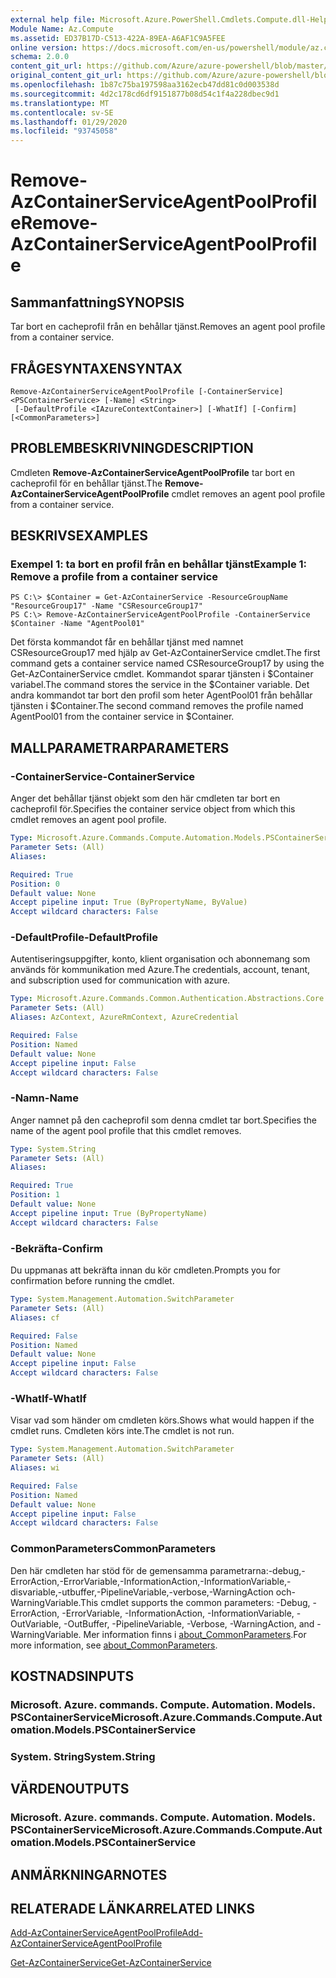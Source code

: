 ```yaml
---
external help file: Microsoft.Azure.PowerShell.Cmdlets.Compute.dll-Help.xml
Module Name: Az.Compute
ms.assetid: ED37B17D-C513-422A-89EA-A6AF1C9A5FEE
online version: https://docs.microsoft.com/en-us/powershell/module/az.compute/remove-azcontainerserviceagentpoolprofile
schema: 2.0.0
content_git_url: https://github.com/Azure/azure-powershell/blob/master/src/Compute/Compute/help/Remove-AzContainerServiceAgentPoolProfile.md
original_content_git_url: https://github.com/Azure/azure-powershell/blob/master/src/Compute/Compute/help/Remove-AzContainerServiceAgentPoolProfile.md
ms.openlocfilehash: 1b87c75ba197598aa3162ecb47dd81c0d003538d
ms.sourcegitcommit: 4d2c178cd6df9151877b08d54c1f4a228dbec9d1
ms.translationtype: MT
ms.contentlocale: sv-SE
ms.lasthandoff: 01/29/2020
ms.locfileid: "93745058"
---
```

# <span data-ttu-id="4d1e6-101">Remove-AzContainerServiceAgentPoolProfile</span><span class="sxs-lookup"><span data-stu-id="4d1e6-101">Remove-AzContainerServiceAgentPoolProfile</span></span>

## <span data-ttu-id="4d1e6-102">Sammanfattning</span><span class="sxs-lookup"><span data-stu-id="4d1e6-102">SYNOPSIS</span></span>
<span data-ttu-id="4d1e6-103">Tar bort en cacheprofil från en behållar tjänst.</span><span class="sxs-lookup"><span data-stu-id="4d1e6-103">Removes an agent pool profile from a container service.</span></span>

## <span data-ttu-id="4d1e6-104">FRÅGESYNTAXEN</span><span class="sxs-lookup"><span data-stu-id="4d1e6-104">SYNTAX</span></span>

```
Remove-AzContainerServiceAgentPoolProfile [-ContainerService] <PSContainerService> [-Name] <String>
 [-DefaultProfile <IAzureContextContainer>] [-WhatIf] [-Confirm] [<CommonParameters>]
```

## <span data-ttu-id="4d1e6-105">PROBLEMBESKRIVNING</span><span class="sxs-lookup"><span data-stu-id="4d1e6-105">DESCRIPTION</span></span>
<span data-ttu-id="4d1e6-106">Cmdleten **Remove-AzContainerServiceAgentPoolProfile** tar bort en cacheprofil för en behållar tjänst.</span><span class="sxs-lookup"><span data-stu-id="4d1e6-106">The **Remove-AzContainerServiceAgentPoolProfile** cmdlet removes an agent pool profile from a container service.</span></span>

## <span data-ttu-id="4d1e6-107">BESKRIVS</span><span class="sxs-lookup"><span data-stu-id="4d1e6-107">EXAMPLES</span></span>

### <span data-ttu-id="4d1e6-108">Exempel 1: ta bort en profil från en behållar tjänst</span><span class="sxs-lookup"><span data-stu-id="4d1e6-108">Example 1: Remove a profile from a container service</span></span>
```
PS C:\> $Container = Get-AzContainerService -ResourceGroupName "ResourceGroup17" -Name "CSResourceGroup17" 
PS C:\> Remove-AzContainerServiceAgentPoolProfile -ContainerService $Container -Name "AgentPool01"
```

<span data-ttu-id="4d1e6-109">Det första kommandot får en behållar tjänst med namnet CSResourceGroup17 med hjälp av Get-AzContainerService cmdlet.</span><span class="sxs-lookup"><span data-stu-id="4d1e6-109">The first command gets a container service named CSResourceGroup17 by using the Get-AzContainerService cmdlet.</span></span>
<span data-ttu-id="4d1e6-110">Kommandot sparar tjänsten i $Container variabel.</span><span class="sxs-lookup"><span data-stu-id="4d1e6-110">The command stores the service in the $Container variable.</span></span>
<span data-ttu-id="4d1e6-111">Det andra kommandot tar bort den profil som heter AgentPool01 från behållar tjänsten i $Container.</span><span class="sxs-lookup"><span data-stu-id="4d1e6-111">The second command removes the profile named AgentPool01 from the container service in $Container.</span></span>

## <span data-ttu-id="4d1e6-112">MALLPARAMETRAR</span><span class="sxs-lookup"><span data-stu-id="4d1e6-112">PARAMETERS</span></span>

### <span data-ttu-id="4d1e6-113">-ContainerService</span><span class="sxs-lookup"><span data-stu-id="4d1e6-113">-ContainerService</span></span>
<span data-ttu-id="4d1e6-114">Anger det behållar tjänst objekt som den här cmdleten tar bort en cacheprofil för.</span><span class="sxs-lookup"><span data-stu-id="4d1e6-114">Specifies the container service object from which this cmdlet removes an agent pool profile.</span></span>

```yaml
Type: Microsoft.Azure.Commands.Compute.Automation.Models.PSContainerService
Parameter Sets: (All)
Aliases:

Required: True
Position: 0
Default value: None
Accept pipeline input: True (ByPropertyName, ByValue)
Accept wildcard characters: False
```

### <span data-ttu-id="4d1e6-115">-DefaultProfile</span><span class="sxs-lookup"><span data-stu-id="4d1e6-115">-DefaultProfile</span></span>
<span data-ttu-id="4d1e6-116">Autentiseringsuppgifter, konto, klient organisation och abonnemang som används för kommunikation med Azure.</span><span class="sxs-lookup"><span data-stu-id="4d1e6-116">The credentials, account, tenant, and subscription used for communication with azure.</span></span>

```yaml
Type: Microsoft.Azure.Commands.Common.Authentication.Abstractions.Core.IAzureContextContainer
Parameter Sets: (All)
Aliases: AzContext, AzureRmContext, AzureCredential

Required: False
Position: Named
Default value: None
Accept pipeline input: False
Accept wildcard characters: False
```

### <span data-ttu-id="4d1e6-117">-Namn</span><span class="sxs-lookup"><span data-stu-id="4d1e6-117">-Name</span></span>
<span data-ttu-id="4d1e6-118">Anger namnet på den cacheprofil som denna cmdlet tar bort.</span><span class="sxs-lookup"><span data-stu-id="4d1e6-118">Specifies the name of the agent pool profile that this cmdlet removes.</span></span>

```yaml
Type: System.String
Parameter Sets: (All)
Aliases:

Required: True
Position: 1
Default value: None
Accept pipeline input: True (ByPropertyName)
Accept wildcard characters: False
```

### <span data-ttu-id="4d1e6-119">-Bekräfta</span><span class="sxs-lookup"><span data-stu-id="4d1e6-119">-Confirm</span></span>
<span data-ttu-id="4d1e6-120">Du uppmanas att bekräfta innan du kör cmdleten.</span><span class="sxs-lookup"><span data-stu-id="4d1e6-120">Prompts you for confirmation before running the cmdlet.</span></span>

```yaml
Type: System.Management.Automation.SwitchParameter
Parameter Sets: (All)
Aliases: cf

Required: False
Position: Named
Default value: None
Accept pipeline input: False
Accept wildcard characters: False
```

### <span data-ttu-id="4d1e6-121">-WhatIf</span><span class="sxs-lookup"><span data-stu-id="4d1e6-121">-WhatIf</span></span>
<span data-ttu-id="4d1e6-122">Visar vad som händer om cmdleten körs.</span><span class="sxs-lookup"><span data-stu-id="4d1e6-122">Shows what would happen if the cmdlet runs.</span></span> <span data-ttu-id="4d1e6-123">Cmdleten körs inte.</span><span class="sxs-lookup"><span data-stu-id="4d1e6-123">The cmdlet is not run.</span></span>

```yaml
Type: System.Management.Automation.SwitchParameter
Parameter Sets: (All)
Aliases: wi

Required: False
Position: Named
Default value: None
Accept pipeline input: False
Accept wildcard characters: False
```

### <span data-ttu-id="4d1e6-124">CommonParameters</span><span class="sxs-lookup"><span data-stu-id="4d1e6-124">CommonParameters</span></span>
<span data-ttu-id="4d1e6-125">Den här cmdleten har stöd för de gemensamma parametrarna:-debug,-ErrorAction,-ErrorVariable,-InformationAction,-InformationVariable,-disvariable,-utbuffer,-PipelineVariable,-verbose,-WarningAction och-WarningVariable.</span><span class="sxs-lookup"><span data-stu-id="4d1e6-125">This cmdlet supports the common parameters: -Debug, -ErrorAction, -ErrorVariable, -InformationAction, -InformationVariable, -OutVariable, -OutBuffer, -PipelineVariable, -Verbose, -WarningAction, and -WarningVariable.</span></span> <span data-ttu-id="4d1e6-126">Mer information finns i [about_CommonParameters](https://go.microsoft.com/fwlink/?LinkID=113216).</span><span class="sxs-lookup"><span data-stu-id="4d1e6-126">For more information, see [about_CommonParameters](https://go.microsoft.com/fwlink/?LinkID=113216).</span></span>

## <span data-ttu-id="4d1e6-127">KOSTNADS</span><span class="sxs-lookup"><span data-stu-id="4d1e6-127">INPUTS</span></span>

### <span data-ttu-id="4d1e6-128">Microsoft. Azure. commands. Compute. Automation. Models. PSContainerService</span><span class="sxs-lookup"><span data-stu-id="4d1e6-128">Microsoft.Azure.Commands.Compute.Automation.Models.PSContainerService</span></span>

### <span data-ttu-id="4d1e6-129">System. String</span><span class="sxs-lookup"><span data-stu-id="4d1e6-129">System.String</span></span>

## <span data-ttu-id="4d1e6-130">VÄRDEN</span><span class="sxs-lookup"><span data-stu-id="4d1e6-130">OUTPUTS</span></span>

### <span data-ttu-id="4d1e6-131">Microsoft. Azure. commands. Compute. Automation. Models. PSContainerService</span><span class="sxs-lookup"><span data-stu-id="4d1e6-131">Microsoft.Azure.Commands.Compute.Automation.Models.PSContainerService</span></span>

## <span data-ttu-id="4d1e6-132">ANMÄRKNINGAR</span><span class="sxs-lookup"><span data-stu-id="4d1e6-132">NOTES</span></span>

## <span data-ttu-id="4d1e6-133">RELATERADE LÄNKAR</span><span class="sxs-lookup"><span data-stu-id="4d1e6-133">RELATED LINKS</span></span>

[<span data-ttu-id="4d1e6-134">Add-AzContainerServiceAgentPoolProfile</span><span class="sxs-lookup"><span data-stu-id="4d1e6-134">Add-AzContainerServiceAgentPoolProfile</span></span>](./Add-AzContainerServiceAgentPoolProfile.md)

[<span data-ttu-id="4d1e6-135">Get-AzContainerService</span><span class="sxs-lookup"><span data-stu-id="4d1e6-135">Get-AzContainerService</span></span>](./Get-AzContainerService.md)


